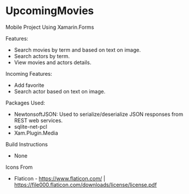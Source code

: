 # UpcomingMovies

Mobile Project Using Xamarin.Forms

Features:
- Search movies by term and based on text on image.
- Search actors by term.
- View movies and actors details.

Incoming Features:
- Add favorite
- Search actor based on text on image.

Packages Used:
 - NewtonsoftJSON: Used to serialize/deserialize JSON responses from REST web services.
 - sqlite-net-pcl
 - Xam.Plugin.Media
 
Build Instructions
 - None
 
Icons From
- Flaticon - https://www.flaticon.com/ | https://file000.flaticon.com/downloads/license/license.pdf
